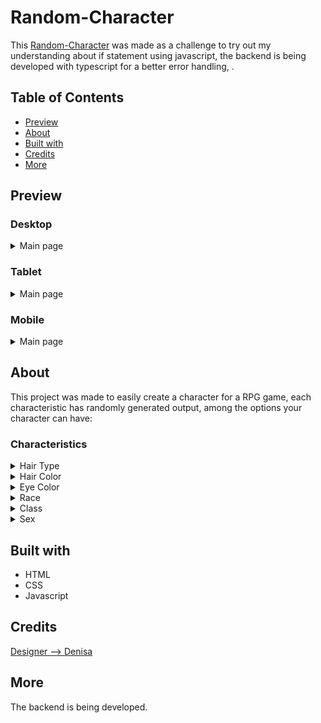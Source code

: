 # Random-Character

This [Random-Character](https://github.com/IgorDGomes/Random-Character) was made as a challenge to try out my understanding about if statement using javascript, the backend is being developed with typescript for a better error handling, .


## Table of Contents

- [Preview](#preview)
- [About](#about)
- [Built with](#built-with)
- [Credits](#credits)
- [More](#more)


## Preview

### Desktop

<details>
<summary>Main page</summary>

[![Desktop Preview](./assets/Desktop_Preview.png)](https://igordgomes.github.io/Random-Character/)

</details>

### Tablet

<details>
<summary>Main page</summary>

[![Tablet Preview](./assets/Tablet_Preview.png)](https://igordgomes.github.io/Random-Character/)

</details>

### Mobile

<details>
<summary>Main page</summary>

[![Phone Preview](./assets/Mobile_Preview.png)](https://igordgomes.github.io/Random-Character/)

</details>

## About

This project was made to easily create a character for a RPG game, each characteristic has randomly generated output, among the options your character can have:

### Characteristics

<details>
<summary>Hair Type</summary>

---

  - Curly

  - Wavy

  - Straight

  - Bald
</details>

<details>
<summary>Hair Color</summary>

---

  - Black

  - Brown

  - Blonde

  - White

  - Ginger
</details>

<details>
<summary>Eye Color</summary>

---

  - Black

  - Blue

  - Green

  - Grey

  - Purple

  - Red

  - White

  - Brown

  - Yellow

  - Pink

  - Orange
</details>

<details>
<summary>Race</summary>

---

  - Elf

  - Human

  - Orc

  - Dwarf

  - Night Elf

  - DragonBorn

  - Fairy

  - Goblin

  - Half
</details>

<details>
<summary>Class</summary>

---

  - Soldier

  - Knight

  - Barbarian

  - Paladin

  - Black Mage

  - White Mage

  - Red Mage

  - Rogue

  - Archer

  - Engineer

  - Fighter

  - Summoner

  - Tamer

  - No Class

  - 2 random classes

  - 3 random classes

  - 2 classes of your choice

  - 3 classes of your choice

  - ?
</details>

<details>
<summary>Sex</summary>

---

  - Male

  - Female
</details>


## Built with

- HTML
- CSS
- Javascript


## Credits

[Designer --> Denisa](https://dribbble.com/DenTg)


## More

The backend is being developed.